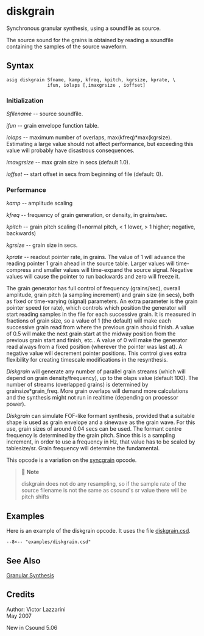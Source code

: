<!--
id:diskgrain
category:Signal Generators:Granular Synthesis
-->
# diskgrain
Synchronous granular synthesis, using a soundfile as source.

The source sound for the grains is obtained by reading a soundfile containing the samples of the source waveform.

## Syntax
``` csound-orc
asig diskgrain Sfname, kamp, kfreq, kpitch, kgrsize, kprate, \
               ifun, iolaps [,imaxgrsize , ioffset]
```

### Initialization

_Sfilename_ -- source soundfile.

_ifun_ -- grain envelope function table.

_iolaps_ -- maximum number of overlaps, max(kfreq)*max(kgrsize). Estimating a large value should not affect performance, but exceeding this value will probably have disastrous consequences.

_imaxgrsize_ -- max grain size in secs (default 1.0).

_ioffset_ -- start offset in secs from beginning of file (default: 0).

### Performance

_kamp_ -- amplitude scaling

_kfreq_ -- frequency of grain generation, or density, in grains/sec.

_kpitch_ -- grain pitch scaling (1=normal pitch, &lt; 1 lower, > 1 higher; negative, backwards)

_kgrsize_ -- grain size in secs.

_kprate_ -- readout pointer rate, in grains. The value of 1 will advance the reading pointer 1 grain ahead in the source table. Larger values will time-compress and smaller values will time-expand the source signal.  Negative values will cause the pointer to run backwards and zero will freeze it.

The grain generator has full control of frequency (grains/sec), overall amplitude, grain pitch (a sampling increment) and grain size (in secs), both as fixed or time-varying (signal) parameters.  An extra parameter is the grain pointer speed (or rate), which controls which position the generator will start reading samples in the file for each successive grain. It is measured in fractions of grain size, so a value of 1 (the default) will make each successive grain read from where the previous grain should finish. A value of 0.5 will make the next grain start at the midway position from the previous grain start and finish, etc.. A value of 0 will make the generator read always from a fixed position (wherever the pointer was last at). A negative value will decrement pointer positions. This control gives extra flexibility for creating timescale modifications in the resynthesis.

_Diskgrain_ will generate any number of parallel grain streams (which will depend on grain density/frequency), up to the olaps value (default 100). The number of streams (overlapped grains) is determined by grainsize*grain_freq. More grain overlaps will demand more calculations and the synthesis might not run in realtime (depending on processor power).

_Diskgrain_ can simulate FOF-like formant synthesis, provided that a suitable shape is used as grain envelope and a sinewave as the grain wave. For this use, grain sizes of around 0.04 secs can be used. The formant centre frequency is determined by the grain pitch.  Since this is a sampling increment, in order to use a frequency in Hz, that value has to be scaled by tablesize/sr. Grain frequency will determine the fundamental.

This opcode is a variation on the [syncgrain](../../opcodes/syncgrain) opcode.

> :memo: **Note**
> 
> diskgrain does not do any resampling, so if the sample rate of the source filename is not the same as csound's sr value there will be pitch shifts

## Examples

Here is an example of the diskgrain opcode. It uses the file [diskgrain.csd](../../examples/diskgrain.csd).

``` csound-orc title="Example of the diskgrain opcode." linenums="1"
--8<-- "examples/diskgrain.csd"
```

## See Also

[Granular Synthesis](../../siggen/granular)

## Credits

Author: Victor Lazzarini<br>
May 2007<br>

New in Csound 5.06
